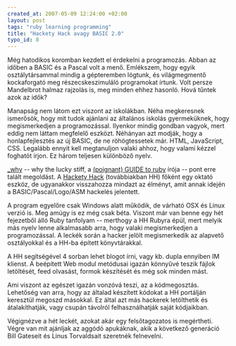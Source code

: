 ```yaml
--- 
created_at: 2007-05-09 12:24:00 +02:00
layout: post
tags: "ruby learning programming"
title: "Hackety Hack avagy BASIC 2.0"
typo_id: 8
---
```

Még hatodikos koromban kezdett el érdekelni a programozás. Abban az időben a BASIC és a Pascal volt a menő. Emlékszem, hogy egyik osztálytársammal mindig a gépteremben lógtunk,  és világmegmentő kockaforgató meg részecskeszimuláló programokat írtunk. Volt persze Mandelbrot halmaz rajzolás is, meg minden ehhez hasonló. Hová tűntek azok az idők?

Manapság nem látom ezt viszont az iskolákban. Néha megkeresnek ismerősök, hogy mit tudok ajánlani az általános iskolás gyermeküknek, hogy megismerkedjen a programozással. Ilyenkor mindig gondban vagyok, mert eddig nem láttam megfelelő eszközt. Néhányan azt modják, hogy a honlapfejlesztés az új BASIC, de ne röhögtessetek már. HTML, JavaScript, CSS. Legalább ennyit kell megtanuljon valaki ahhoz, hogy valami kézzel foghatót írjon. Ez három teljesen különböző nyelv.

[_why][] -- why the lucky stiff, a [(poignant) GUIDE to ruby](http://poignantguide.net/ruby/) írója -- pont erre talált megoldást. A [Hackety Hack](http://hacketyhack.net/) (továbbiakban HH) főként egy oktató eszköz, de ugyanakkor visszahozza mindazt az élményt, amit annak idején a BASIC/Pascal/Logo/ASM hackelés jelentett.

A program egyelőre csak Windows alatt működik, de várható OSX és Linux verzió is. Meg amúgy is ez még csak béta. Viszont már van benne egy hét fejezetből álló Ruby tanfolyam -- merthogy a HH Rubyra épül, mert melyik más nyelv lenne alkalmasabb arra, hogy valaki megismerkedjen a programozással. A leckék során a hacker jelölt megismerkedik az alapvető osztályokkal és a HH-ba épített könyvtárakkal.

A HH segítségével 4 sorban lehet blogot írni, vagy kb. dupla ennyiben IM klienst. A beépített Web modul metódusai igazán könnyűvé teszik fájlok letöltését, feed olvasást, formok készítését és még sok minden mást.

Ami viszont az egészet igazán vonzóvá teszi, az a kódmegosztás. Lehetőség van arra, hogy az általad készített kódokat a HH portálján keresztül megoszd másokkal. Ez által azt más hackerek letölthetik és átalakíthatják, vagy csupán távolról felhasználhatják saját kódjaikban.

Végignézve a hét leckét, azokat akár egy felsőtagozatos is megértheti. Végre van mit ajánljak az aggódó apukáknak, akik a következő generáció Bill Gateseit és Linus Torvaldsait szeretnék felnevelni.

[_why]: http://whytheluckystiff.net/
